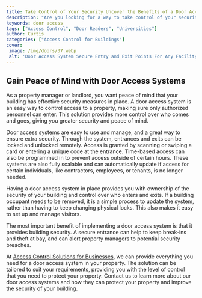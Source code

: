 ```yaml
---
title: Take Control of Your Security Uncover the Benefits of a Door Access System
description: "Are you looking for a way to take control of your security Discover the many benefits of a door access system to improve your safety and convenience"
keywords: door access
tags: ["Access Control", "Door Readers", "Universities"]
author: Curtis
categories: ["Access Control for Buildings"]
cover: 
 image: /img/doors/37.webp
 alt: 'Door Access System Secure Entry and Exit Points For Any Facility'
---
```

## Gain Peace of Mind with Door Access Systems

As a property manager or landlord, you want peace of mind that your building has effective security measures in place. A door access system is an easy way to control access to a property, making sure only authorized personnel can enter. This solution provides more control over who comes and goes, giving you greater security and peace of mind.

Door access systems are easy to use and manage, and a great way to ensure extra security. Through the system, entrances and exits can be locked and unlocked remotely. Access is granted by scanning or swiping a card or entering a unique code at the entrance. Time-based access can also be programmed in to prevent access outside of certain hours. These systems are also fully scalable and can automatically update if access for certain individuals, like contractors, employees, or tenants, is no longer needed. 

Having a door access system in place provides you with ownership of the security of your building and control over who enters and exits. If a building occupant needs to be removed, it is a simple process to update the system, rather than having to keep changing physical locks. This also makes it easy to set up and manage visitors.

The most important benefit of implementing a door access system is that it provides building security. A secure entrance can help to keep break-ins and theft at bay, and can alert property managers to potential security breaches.

At [Access Control Solutions for Businesses](/access-control), we can provide everything you need for a door access system in your property. The solution can be tailored to suit your requirements, providing you with the level of control that you need to protect your property. Contact us to learn more about our door access systems and how they can protect your property and improve the security of your building.
